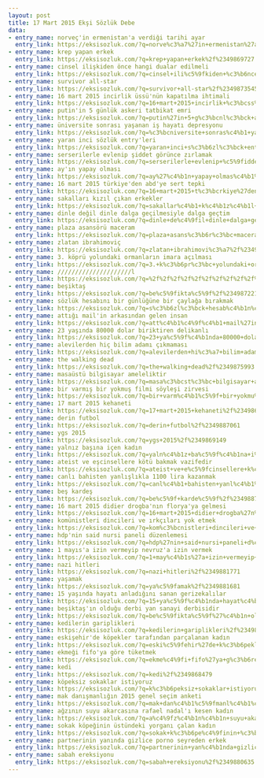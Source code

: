 ```yaml
---
layout: post
title: 17 Mart 2015 Ekşi Sözlük Debe
data:
- entry_name: norveç'in ermenistan'a verdiği tarihi ayar
  entry_link: https://eksisozluk.com/?q=norve%c3%a7%27in+ermenistan%27a+verdi%c4%9fi+tarihi+ayar%2f%2349867016
- entry_name: krep yapan erkek
  entry_link: https://eksisozluk.com/?q=krep+yapan+erkek%2f%2349869727
- entry_name: cinsel ilişkiden önce hangi dualar edilmeli
  entry_link: https://eksisozluk.com/?q=cinsel+ili%c5%9fkiden+%c3%b6nce+hangi+dualar+edilmeli%2f%2349877759
- entry_name: survivor all-star
  entry_link: https://eksisozluk.com/?q=survivor+all-star%2f%2349873545
- entry_name: 16 mart 2015 incirlik üssü'nün kapatılma ihtimali
  entry_link: https://eksisozluk.com/?q=16+mart+2015+incirlik+%c3%bcss%c3%bc%27n%c3%bcn+kapat%c4%b1lma+ihtimali%2f%2349874962
- entry_name: putin'in 5 günlük askeri tatbikat emri
  entry_link: https://eksisozluk.com/?q=putin%27in+5+g%c3%bcnl%c3%bck+askeri+tatbikat+emri%2f%2349872876
- entry_name: üniversite sonrası yaşanan iş hayatı depresyonu
  entry_link: https://eksisozluk.com/?q=%c3%bcniversite+sonras%c4%b1+ya%c5%9fanan+i%c5%9f+hayat%c4%b1+depresyonu%2f%2349869663
- entry_name: yaran inci sözlük entry'leri
  entry_link: https://eksisozluk.com/?q=yaran+inci+s%c3%b6zl%c3%bck+entry%27leri%2f%2349877598
- entry_name: serserilerle evlenip şiddet görünce zırlamak
  entry_link: https://eksisozluk.com/?q=serserilerle+evlenip+%c5%9fiddet+g%c3%b6r%c3%bcnce+z%c4%b1rlamak%2f%2349883230
- entry_name: ay'ın yapay olması
  entry_link: https://eksisozluk.com/?q=ay%27%c4%b1n+yapay+olmas%c4%b1%2f%2349876501
- entry_name: 16 mart 2015 türkiye'den abd'ye sert tepki
  entry_link: https://eksisozluk.com/?q=16+mart+2015+t%c3%bcrkiye%27den+abd%27ye+sert+tepki%2f%2349872525
- entry_name: sakalları kızıl çıkan erkekler
  entry_link: https://eksisozluk.com/?q=sakallar%c4%b1+k%c4%b1z%c4%b1l+%c3%a7%c4%b1kan+erkekler%2f%2349867876
- entry_name: dinle değil dinle dalga geçilmesiyle dalga geçtim
  entry_link: https://eksisozluk.com/?q=dinle+de%c4%9fil+dinle+dalga+ge%c3%a7ilmesiyle+dalga+ge%c3%a7tim%2f%2349886828
- entry_name: plaza asansörü maceram
  entry_link: https://eksisozluk.com/?q=plaza+asans%c3%b6r%c3%bc+maceram%2f%2349871479
- entry_name: zlatan ibrahimoviç
  entry_link: https://eksisozluk.com/?q=zlatan+ibrahimovi%c3%a7%2f%2349877240
- entry_name: 3. köprü yolundaki ormanların imara açılması
  entry_link: https://eksisozluk.com/?q=3.+k%c3%b6pr%c3%bc+yolundaki+ormanlar%c4%b1n+imara+a%c3%a7%c4%b1lmas%c4%b1%2f%2349869894
- entry_name: /////////////////////l
  entry_link: https://eksisozluk.com/?q=%2f%2f%2f%2f%2f%2f%2f%2f%2f%2f%2f%2f%2f%2f%2f%2f%2f%2f%2f%2f%2fl%2f%2349876496
- entry_name: beşiktaş
  entry_link: https://eksisozluk.com/?q=be%c5%9fikta%c5%9f%2f%2349872215
- entry_name: sözlük hesabını bir günlüğüne bir çaylağa bırakmak
  entry_link: https://eksisozluk.com/?q=s%c3%b6zl%c3%bck+hesab%c4%b1n%c4%b1+bir+g%c3%bcnl%c3%bc%c4%9f%c3%bcne+bir+%c3%a7ayla%c4%9fa+b%c4%b1rakmak%2f%2349875868
- entry_name: attığı mail'in arkasından gelen insan
  entry_link: https://eksisozluk.com/?q=att%c4%b1%c4%9f%c4%b1+mail%27in+arkas%c4%b1ndan+gelen+insan%2f%2349867427
- entry_name: 23 yaşında 80000 dolar biriktiren delikanlı
  entry_link: https://eksisozluk.com/?q=23+ya%c5%9f%c4%b1nda+80000+dolar+biriktiren+delikanl%c4%b1%2f%2349877035
- entry_name: alevilerden hiç bilim adamı çıkmaması
  entry_link: https://eksisozluk.com/?q=alevilerden+hi%c3%a7+bilim+adam%c4%b1+%c3%a7%c4%b1kmamas%c4%b1%2f%2349881791
- entry_name: the walking dead
  entry_link: https://eksisozluk.com/?q=the+walking+dead%2f%2349875993
- entry_name: masaüstü bilgisayar ameleliktir
  entry_link: https://eksisozluk.com/?q=masa%c3%bcst%c3%bc+bilgisayar+ameleliktir%2f%2349872120
- entry_name: bir varmış bir yokmuş filmi söyleşi zirvesi
  entry_link: https://eksisozluk.com/?q=bir+varm%c4%b1%c5%9f+bir+yokmu%c5%9f+filmi+s%c3%b6yle%c5%9fi+zirvesi%2f%2349878085
- entry_name: 17 mart 2015 kehaneti
  entry_link: https://eksisozluk.com/?q=17+mart+2015+kehaneti%2f%2349868692
- entry_name: derin futbol
  entry_link: https://eksisozluk.com/?q=derin+futbol%2f%2349887061
- entry_name: ygs 2015
  entry_link: https://eksisozluk.com/?q=ygs+2015%2f%2349869149
- entry_name: yalnız başına içen kadın
  entry_link: https://eksisozluk.com/?q=yaln%c4%b1z+ba%c5%9f%c4%b1na+i%c3%a7en+kad%c4%b1n%2f%2349881262
- entry_name: ateist ve eşcinsellere kötü bakmak vazifedir
  entry_link: https://eksisozluk.com/?q=ateist+ve+e%c5%9fcinsellere+k%c3%b6t%c3%bc+bakmak+vazifedir%2f%2349876540
- entry_name: canlı bahisten yanlışlıkla 1100 lira kazanmak
  entry_link: https://eksisozluk.com/?q=canl%c4%b1+bahisten+yanl%c4%b1%c5%9fl%c4%b1kla+1100+lira+kazanmak%2f%2349877461
- entry_name: beş kardeş
  entry_link: https://eksisozluk.com/?q=be%c5%9f+karde%c5%9f%2f%2349887050
- entry_name: 16 mart 2015 didier drogba'nın florya'ya gelmesi
  entry_link: https://eksisozluk.com/?q=16+mart+2015+didier+drogba%27n%c4%b1n+florya%27ya+gelmesi%2f%2349880036
- entry_name: komünistleri dincileri ve ırkçıları yok etmek
  entry_link: https://eksisozluk.com/?q=kom%c3%bcnistleri+dincileri+ve+%c4%b1rk%c3%a7%c4%b1lar%c4%b1+yok+etmek%2f%2349867236
- entry_name: hdp'nin said nursi paneli düzenlemesi
  entry_link: https://eksisozluk.com/?q=hdp%27nin+said+nursi+paneli+d%c3%bczenlemesi%2f%2349868176
- entry_name: 1 mayıs'a izin vermeyip nevruz'a izin vermek
  entry_link: https://eksisozluk.com/?q=1+may%c4%b1s%27a+izin+vermeyip+nevruz%27a+izin+vermek%2f%2349880157
- entry_name: nazi hitleri
  entry_link: https://eksisozluk.com/?q=nazi+hitleri%2f%2349881771
- entry_name: yaşamak
  entry_link: https://eksisozluk.com/?q=ya%c5%9famak%2f%2349881681
- entry_name: 15 yaşında hayatı anladığını sanan gerizekalılar
  entry_link: https://eksisozluk.com/?q=15+ya%c5%9f%c4%b1nda+hayat%c4%b1+anlad%c4%b1%c4%9f%c4%b1n%c4%b1+sanan+gerizekal%c4%b1lar%2f%2349871071
- entry_name: beşiktaş'ın olduğu derbi yan sanayi derbisidir
  entry_link: https://eksisozluk.com/?q=be%c5%9fikta%c5%9f%27%c4%b1n+oldu%c4%9fu+derbi+yan+sanayi+derbisidir%2f%2349886536
- entry_name: kedilerin gariplikleri
  entry_link: https://eksisozluk.com/?q=kedilerin+gariplikleri%2f%2349867783
- entry_name: eskişehir'de köpekler tarafından parçalanan kadın
  entry_link: https://eksisozluk.com/?q=eski%c5%9fehir%27de+k%c3%b6pekler+taraf%c4%b1ndan+par%c3%a7alanan+kad%c4%b1n%2f%2349869280
- entry_name: ekmeği fifo'ya göre tüketmek
  entry_link: https://eksisozluk.com/?q=ekme%c4%9fi+fifo%27ya+g%c3%b6re+t%c3%bcketmek%2f%2349876063
- entry_name: kedi
  entry_link: https://eksisozluk.com/?q=kedi%2f%2349868479
- entry_name: köpeksiz sokaklar istiyoruz
  entry_link: https://eksisozluk.com/?q=k%c3%b6peksiz+sokaklar+istiyoruz%2f%2349869096
- entry_name: mak danışmanlığın 2015 genel seçim anketi
  entry_link: https://eksisozluk.com/?q=mak+dan%c4%b1%c5%9fmanl%c4%b1%c4%9f%c4%b1n+2015+genel+se%c3%a7im+anketi%2f%2349872333
- entry_name: ağzının suyu akarcasına rafael nadal'ı kesen kadın
  entry_link: https://eksisozluk.com/?q=a%c4%9fz%c4%b1n%c4%b1n+suyu+akarcas%c4%b1na+rafael+nadal%27%c4%b1+kesen+kad%c4%b1n%2f%2349872075
- entry_name: sokak köpeğinin üstündeki yorganı çalan kadın
  entry_link: https://eksisozluk.com/?q=sokak+k%c3%b6pe%c4%9finin+%c3%bcst%c3%bcndeki+yorgan%c4%b1+%c3%a7alan+kad%c4%b1n%2f%2349882005
- entry_name: partnerinin yanında gizlice porno seyreden erkek
  entry_link: https://eksisozluk.com/?q=partnerinin+yan%c4%b1nda+gizlice+porno+seyreden+erkek%2f%2349874711
- entry_name: sabah ereksiyonu
  entry_link: https://eksisozluk.com/?q=sabah+ereksiyonu%2f%2349880635
---
```

